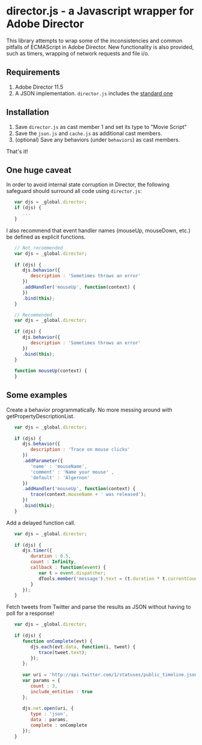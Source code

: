 # director.js - a Javascript wrapper for Adobe Director
   
This library attempts to wrap some of the inconsistencies and common pitfalls
of ECMAScript in Adobe Director. New functionality is also provided, such as
timers, wrapping of network requests and file i/o.

## Requirements

1. Adobe Director 11.5
1. A JSON implementation. `director.js` includes the [standard one](https://github.com/douglascrockford/JSON-js/blob/master/json2.js)

## Installation

1. Save `director.js` as cast member 1 and set its type to "Movie Script"
1. Save the `json.js` and `cache.js` as additional cast members.
1. (optional) Save any behaviors (under `behaviors`) as cast members.
   
That's it!

## One huge caveat

In order to avoid internal state corruption in Director, the following safeguard should surround all code using `director.js`:

```javascript
   var djs = _global.director;
   if (djs) {
      ...
   }
```

I also recommend that event handler names (mouseUp, mouseDown, etc.) be defined as explicit functions. 

```javascript
   // Not recommended
   var djs = _global.director;
   
   if (djs) {
      djs.behavior({
         description : 'Sometimes throws an error'
      })
      .addHandler('mouseUp', function(context) {      
      })
      .bind(this);
   }
```

```javascript
   // Recommended
   var djs = _global.director;
   
   if (djs) {
      djs.behavior({
         description : 'Sometimes throws an error'
      })      
      .bind(this);
   }
   
   function mouseUp(context) {
   }
```

## Some examples

Create a behavior programmatically. No more messing around with getPropertyDescriptionList.

```javascript
   var djs = _global.director;
   
   if (djs) {
      djs.behavior({
         description : 'Trace on mouse clicks'
      })
      .addParameter({
         'name' : 'mouseName',
         'comment' : 'Name your mouse' ,
         'default' : 'Algernon'
      })
      .addHandler('mouseUp', function(context) {
         trace(context.mouseName + ' was released');
      })
      .bind(this);
   }
```

Add a delayed function call.

```javascript
   var djs = _global.director;
   
   if (djs) {
      djs.timer({
         duration : 0.5,
         count : Infinity,      
         callback : function(event) {
            var t = event.dispatcher;
            dTools.member('message').text = (t.duration * t.currentCount) + ' seconds have elapsed';
         }
      });
   }
```

Fetch tweets from Twitter and parse the results as JSON without having to poll for a response!

```javascript
   var djs = _global.director;
   
   if (djs) {         
      function onComplete(evt) {         
         djs.each(evt.data, function(i, tweet) {
            trace(tweet.text);
         });         
      };
   
      var uri = 'http://api.twitter.com/1/statuses/public_timeline.json';
      var params = {
         count : 3,
         include_entities : true
      };
   
      djs.net.open(uri, {         
         type : 'json',
         data : params,          
         complete : onComplete
      });           
   }
```